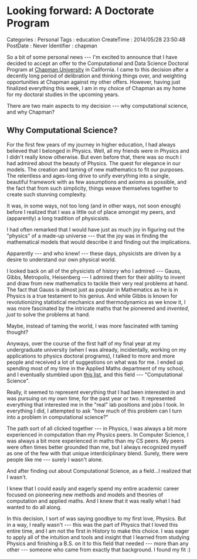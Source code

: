 Looking forward: A Doctorate Program
====================================

Categories
:   Personal
Tags
:   education
CreateTime
:   2014/05/28 23:50:48
PostDate
:   Never
Identifier
:   chapman

So a bit of some personal news --- I'm excited to announce that I have decided
to accept an offer to the Computational and Data Science Doctoral Program at
[Chapman University][chapman] in California.  I came to this decision after a
decently long period of delibration and thinking things over, and weighting
opportunities at Chapman against my other offers.  However, having just
finalized everything this week, I am in my choice of Chapman as my home for my
doctoral studies in the upcoming years.

There are two main aspects to my decision --- why computational science, and
why Chapman?

[chapman]: http://www.chapman.edu/

Why Computational Science?
--------------------------

For the first few years of my journey in higher education, I had always
believed that I belonged in Physics.  Well, all my friends were in Physics and
I didn't really know otherwise.  But even before that, there was so much I had
admired about the beauty of Physics.  The quest for elegance in our
models.  The creation and taming of new mathematics to fit our purposes.
The relentless and ages-long drive to unify everything into a single,
beautiful framework with as few assumptions and axioms as possible, and the
fact that from such simplicity, things weave themselves together to create
such stunning complexity.

It was, in some ways, not too long (and in other ways, not soon enough) before
I realized that I was a little out of place amongst my peers, and (apparently)
a long tradition of physicsists.

I had often remarked that I would have just as much joy in figuring out the
"physics" of a made-up universe --- that the joy was in finding the
mathematical models that would describe it and finding out the implications.

Apparently --- and who knew! --- these days, physicists are driven by a desire
to understand our own physical world.

I looked back on all of the physicists of history who I admired --- Gauss,
Gibbs, Metropolis, Heisenberg --- I admired them for their ability to invent
and draw from new mathematics to tackle their very real problems at hand.  The
fact that Gauss is almost just as popular in Mathematics as he is in Physics
is a true testament to his genius.  And while Gibbs is known for
revolutionizing statistical mechanics and thermodynamics as we know it, I was
more fascinated by the intricate maths that he pioneered and *invented*,
*just* to solve the problems at hand.

Maybe, instead of taming the world, I was more fascinated with taming thought?

Anyways, over the course of the first half of my final year at my
undergraduate university (when I was already, incidentally, working on my
applications to physics doctoral programs), I talked to more and more people
and received a lot of suggestions on what was for me.  I ended up spending
most of my time in the Applied Maths department of my school, and I eventually
stumbled upon [this list][siam], and this field --- "Computational Science".

[siam]: http://www.siam.org/students/resources/cse_programs.php

Really, it seemed to represent everything that I had been interested in and
was pursuing on my own time, for the past year or two.  It represented
everything that interested me in the "real" lab positions and jobs I took.  In
everything I did, I attempted to ask "how much of this problem can I turn into
a problem in computational science?"

The path sort of all clicked together --- in Physics, I was always a bit more
experienced in computation than my Physics peers.  In Computer Science, I was
always a bit more experienced in maths than my CS peers.  My peers were often
times better grounded than me, but I always recognized myself as one of the
few with that unique interdiciplinary blend.  Surely, there were people like
me --- surely I wasn't alone.

And after finding out about Computational Science, as a field...I realized
that I wasn't.

I knew that I could easily and eagerly spend my entire academic career focused
on pioneering new methods and models and theories of computation and applied
maths.  And I knew that it was really what I had wanted to do all along.

In this decision, I sort of was saying goodbye to my first love, Physics.  But
in a way, I really wasn't --- this was the part of Physics that I loved this
entire time, and I am not the first in History to make this choice.  I was
eager to apply all of the intuition and tools and insight that I learned from
studying Physics and finishing a B.S. on it to this field that needed --- more
than any other --- someone who came from exactly that background.  I found my
fit :)




